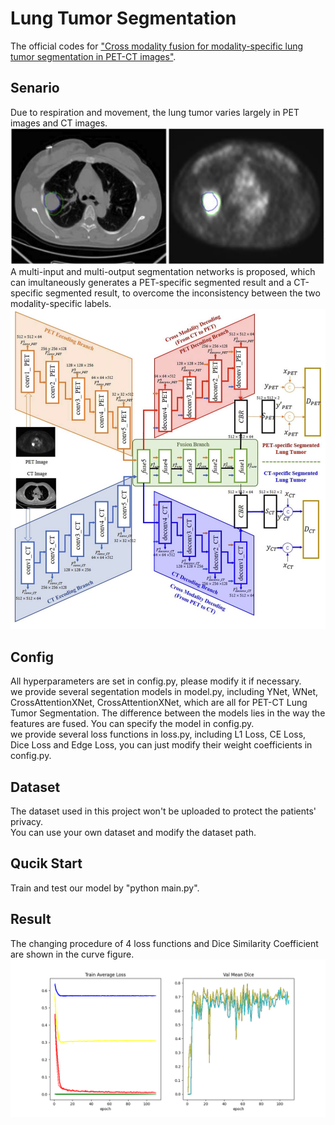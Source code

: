# Lung Tumor Segmentation
  The official codes for ["Cross modality fusion for modality-specific lung tumor segmentation in PET-CT images"](https://pubmed.ncbi.nlm.nih.gov/36220014/).  
## Senario
  Due to respiration and movement, the lung tumor varies largely in PET images and CT images.  
  ![image](./images/senario.png)  
  A multi-input and multi-output segmentation networks is proposed, which can imultaneously generates a PET-specific segmented result and a CT-specific segmented result, to overcome the inconsistency between the two modality-specific labels.  
  ![image](./images/architecture.png)  
## Config
  All hyperparameters are set in config.py, please modify it if necessary.  
  we provide several segentation models in model.py, including YNet, WNet, CrossAttentionXNet, CrossAttentionXNet, which are all for PET-CT Lung Tumor Segmentation. The difference between the models lies in the way the features are fused. You can specify the model in config.py.  
  we provide several loss functions in loss.py, including L1 Loss, CE Loss, Dice Loss and Edge Loss, you can just modify their weight coefficients in config.py.  
## Dataset
  The dataset used in this project won't be uploaded to protect the patients' privacy.  
  You can use your own dataset and modify the dataset path.  
## Qucik Start
  Train and test our model by "python main.py".
## Result
  The changing procedure of 4 loss functions and Dice Similarity Coefficient are shown in the curve figure.  
![image](./images/curve.png)  

